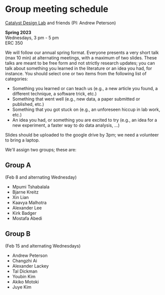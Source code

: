 # Group meeting schedule #
[Catalyst Design Lab](http://brown.edu/go/catalyst) and friends (PI: Andrew Peterson)

**Spring 2023**  
Wednesdays, 3 pm - 5 pm  
ERC 350

We will follow our annual spring format. Everyone presents a very short talk (max 10 min) at alternating meetings, with a maximum of two slides. These talks are meant to be free form and not strictly research updates; you can talk about something you learned in the literature or an idea you had, for instance. You should select one or two items from the following list of categories:

* Something you learned or can teach us (e.g., a new article you found, a different technique, a software trick, etc.)
* Something that went well (e.g., new data, a paper submitted or published, etc.)
* Something that you got stuck on (e.g., an unforeseen hiccup in lab work, etc.)
* An idea you had, or something you are excited to try (e.g., an idea for a new experiment, a faster way to do data analysis, ...)

Slides should be uploaded to the google drive by 3pm; we need a volunteer to bring a laptop.

We'll assign two groups; these are:

## Group A ##
(Feb 8 and alternating Wednesday)

* Mpumi Tshabalala
* Bjarne Kreitz
* Xin Lian
* Kaavya Malhotra
* Alexander Lee
* Kirk Badger
* Mostafa Abedi


## Group B ##
(Feb 15 and alternating Wednesdays)

* Andrew Peterson
* Changzhi Ai
* Alexander Lackey
* Tal Dickman
* Youbin Kim
* Akiko Motoki
* Juye Kim